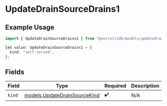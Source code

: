# UpdateDrainSourceDrains1

## Example Usage

```typescript
import { UpdateDrainSourceDrains1 } from "@vercel/sdk/models/updatedrainop.js";

let value: UpdateDrainSourceDrains1 = {
  kind: "self-served",
};
```

## Fields

| Field                                                              | Type                                                               | Required                                                           | Description                                                        |
| ------------------------------------------------------------------ | ------------------------------------------------------------------ | ------------------------------------------------------------------ | ------------------------------------------------------------------ |
| `kind`                                                             | [models.UpdateDrainSourceKind](../models/updatedrainsourcekind.md) | :heavy_check_mark:                                                 | N/A                                                                |